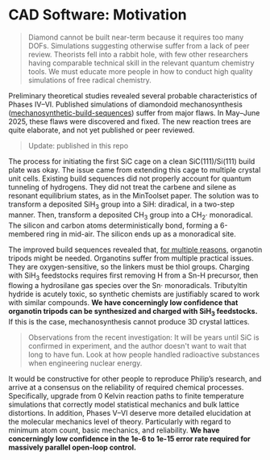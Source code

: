 # CAD Software: Motivation

> Diamond cannot be built near-term because it requires too many DOFs. Simulations suggesting otherwise suffer from a lack of peer review. Theorists fell into a rabbit hole, with few other researchers having comparable technical skill in the relevant quantum chemistry tools. We must educate more people in how to conduct high quality simulations of free radical chemistry.

Preliminary theoretical studies revealed several probable characteristics of Phases IV&ndash;VI. Published simulations of diamondoid mechanosynthesis ([mechanosynthetic-build-sequences](https://github.com/philipturner/mechanosynthetic-build-sequences)) suffer from major flaws. In May&ndash;June 2025, these flaws were discovered and fixed. The new reaction trees are quite elaborate, and not yet published or peer reviewed.

> Update: published in this repo

The process for initiating the first SiC cage on a clean SiC(111)/Si(111) build plate was okay. The issue came from extending this cage to multiple crystal unit cells. Existing build sequences did not properly account for quantum tunneling of hydrogens. They did not treat the carbene and silene as resonant equilibrium states, as in the MinToolset paper. The solution was to transform a deposited SiH<sub>3</sub> group into a SiH: diradical, in a two-step manner. Then, transform a deposited CH<sub>3</sub> group into a CH<sub>2</sub>· monoradical. The silicon and carbon atoms deterministically bond, forming a 6-membered ring in mid-air. The silicon ends up as a monoradical site.

The improved build sequences revealed that, [for multiple reasons](https://gist.github.com/philipturner/d9b02836d65e63c0bd875c6fbbc4cc7f), organotin tripods might be needed. Organotins suffer from multiple practical issues. They are oxygen-sensitive, so the linkers must be thiol groups. Charging with SiH<sub>3</sub> feedstocks requires first removing H from a Sn-H precursor, then flowing a hydrosilane gas species over the Sn· monoradicals. Tributyltin hydride is acutely toxic, so synthetic chemists are justifiably scared to work with similar compounds. <b>We have concerningly low confidence that organotin tripods can be synthesized and charged with SiH<sub>3</sub> feedstocks.</b> If this is the case, mechanosynthesis cannot produce 3D crystal lattices.

> Observations from the recent investigation: It will be years until SiC is confirmed in experiment, and the author doesn't want to wait that long to have fun. Look at how people handled radioactive substances when engineering nuclear energy.

It would be constructive for other people to reproduce Philip’s research, and arrive at a consensus on the reliability of required chemical processes. Specifically, upgrade from 0 Kelvin reaction paths to finite temperature simulations that correctly model statistical mechanics and bulk lattice distortions. In addition, Phases V&ndash;VI deserve more detailed elucidation at the molecular mechanics level of theory. Particularly with regard to minimum atom count, basic mechanics, and reliability. <b>We have concerningly low confidence in the 1e-6 to 1e-15 error rate required for massively parallel open-loop control.</b>